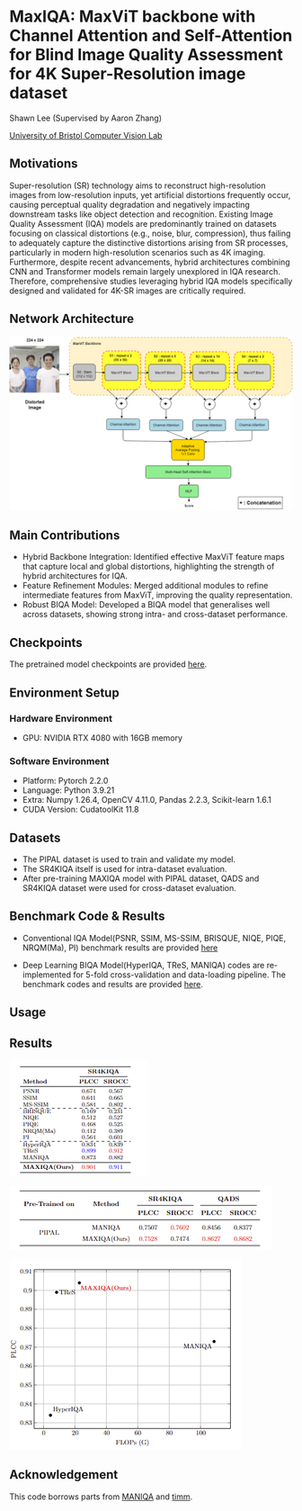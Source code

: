 # MaxIQA: MaxViT backbone with Channel Attention and Self-Attention for Blind Image Quality Assessment for 4K Super-Resolution image dataset

Shawn Lee (Supervised by Aaron Zhang)

[University of Bristol Computer Vision Lab](https://vilab.blogs.bristol.ac.uk/research/computer-vision/)

## Motivations
Super-resolution (SR) technology aims to reconstruct high-resolution images from low-resolution inputs, yet artificial distortions frequently occur, causing perceptual quality degradation and negatively impacting downstream tasks like object detection and recognition. Existing Image Quality Assessment (IQA) models are predominantly trained on datasets focusing on classical distortions (e.g., noise, blur, compression), thus failing to adequately capture the distinctive distortions arising from SR processes, particularly in modern high-resolution scenarios such as 4K imaging. Furthermore, despite recent advancements, hybrid architectures combining CNN and Transformer models remain largely unexplored in IQA research. Therefore, comprehensive studies leveraging hybrid IQA models specifically designed and validated for 4K-SR images are critically required.


## Network Architecture
![image.png](image/MAXIQA.png)

## Main Contributions
- Hybrid Backbone Integration: Identified effective MaxViT feature maps that capture local and global distortions, highlighting the strength of hybrid architectures for IQA.
- Feature Refinement Modules: Merged additional modules to refine intermediate features from MaxViT, improving the quality representation.
- Robust BIQA Model: Developed a BIQA model that generalises well across datasets, showing strong intra- and cross-dataset performance.

## Checkpoints
The pretrained model checkpoints are provided [here](https://drive.google.com/drive/folders/1fFv3BFGcDvrerYEMK9wWPuJzqtF9aRN_?usp=drive_link).

## Environment Setup
### Hardware Environment
- GPU: NVIDIA RTX 4080 with 16GB memory

### Software Environment
- Platform: Pytorch 2.2.0
- Language: Python 3.9.21
- Extra: Numpy 1.26.4, OpenCV 4.11.0, Pandas 2.2.3, Scikit-learn 1.6.1
- CUDA Version: CudatoolKit 11.8

## Datasets
- The PIPAL dataset is used to train and validate my model. 
- The SR4KIQA itself is used for intra-dataset evaluation.
- After pre-training MAXIQA model with PIPAL dataset, QADS and SR4KIQA dataset were used for cross-dataset evaluation.

## Benchmark Code & Results
- Conventional IQA Model(PSNR, SSIM, MS-SSIM, BRISQUE, NIQE, PIQE, NRQM(Ma), PI) benchmark results are provided [here](https://drive.google.com/drive/folders/1wqUmEop1KhgfHGllC0r3IoqFTFql_r_7?usp=drive_link)

- Deep Learning BIQA Model(HyperIQA, TReS, MANIQA) codes are re-implemented for 5-fold cross-validation and data-loading pipeline. The benchmark codes and results are provided [here]().


## Usage

## Results
![image1.png](image/sr4kiqa.png)

![image.png](image/image.png)

![image2.pmg](image/flops.png)

## Acknowledgement
This code borrows parts from [MANIQA](https://github.com/IIGROUP/MANIQA#) and [timm](https://github.com/rwightman/pytorch-image-models).
